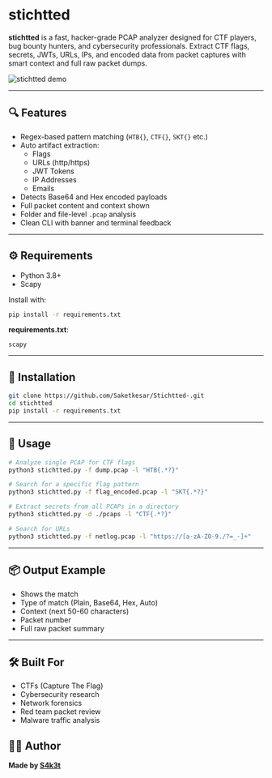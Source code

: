 # stichtted

**stichtted** is a fast, hacker-grade PCAP analyzer designed for CTF players, bug bounty hunters, and cybersecurity professionals. Extract CTF flags, secrets, JWTs, URLs, IPs, and encoded data from packet captures with smart context and full raw packet dumps.

![stichtted demo](https://iili.io/FIFKR4I.png)

---

## 🔍 Features

- Regex-based pattern matching (`HTB{}`, `CTF{}`, `SKT{}` etc.)
- Auto artifact extraction:
  - Flags
  - URLs (http/https)
  - JWT Tokens
  - IP Addresses
  - Emails
- Detects Base64 and Hex encoded payloads
- Full packet content and context shown
- Folder and file-level `.pcap` analysis
- Clean CLI with banner and terminal feedback

---

## ⚙ Requirements

- Python 3.8+
- Scapy

Install with:

```bash
pip install -r requirements.txt
```

**requirements.txt**:
```
scapy
```

---

## 🚀 Installation

```bash
git clone https://github.com/Saketkesar/Stichtted-.git
cd stichtted
pip install -r requirements.txt
```

---

## 🔧 Usage

```bash
# Analyze single PCAP for CTF flags
python3 stichtted.py -f dump.pcap -l "HTB{.*?}"

# Search for a specific flag pattern
python3 stichtted.py -f flag_encoded.pcap -l "SKT{.*?}"

# Extract secrets from all PCAPs in a directory
python3 stichtted.py -d ./pcaps -l "CTF{.*?}"

# Search for URLs
python3 stichtted.py -f netlog.pcap -l "https://[a-zA-Z0-9./?=_-]+"
```

---

## 📦 Output Example

- Shows the match
- Type of match (Plain, Base64, Hex, Auto)
- Context (next 50-60 characters)
- Packet number
- Full raw packet summary

---

## 🛠 Built For

- CTFs (Capture The Flag)
- Cybersecurity research
- Network forensics
- Red team packet review
- Malware traffic analysis


## 👨‍💻 Author

**Made by [S4k3t](https://github.com/Saketkesar/)**  

